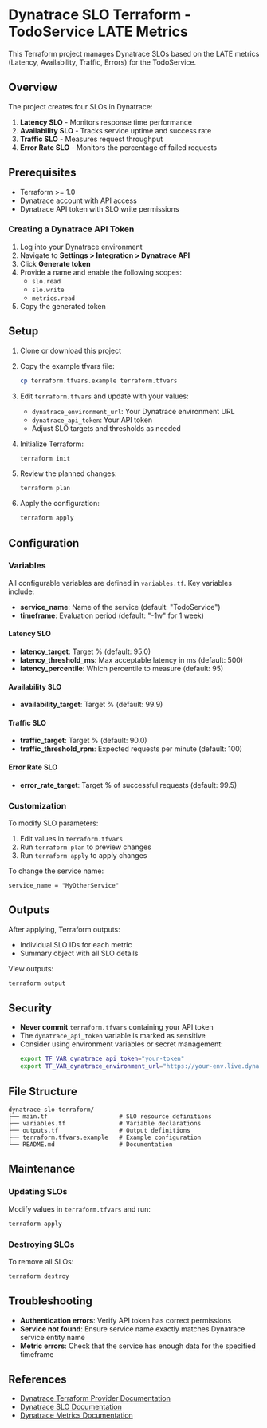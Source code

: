 # Dynatrace SLO Terraform - TodoService LATE Metrics

This Terraform project manages Dynatrace SLOs based on the LATE metrics (Latency, Availability, Traffic, Errors) for the TodoService.

## Overview

The project creates four SLOs in Dynatrace:

1. **Latency SLO** - Monitors response time performance
2. **Availability SLO** - Tracks service uptime and success rate
3. **Traffic SLO** - Measures request throughput
4. **Error Rate SLO** - Monitors the percentage of failed requests

## Prerequisites

- Terraform >= 1.0
- Dynatrace account with API access
- Dynatrace API token with SLO write permissions

### Creating a Dynatrace API Token

1. Log into your Dynatrace environment
2. Navigate to **Settings > Integration > Dynatrace API**
3. Click **Generate token**
4. Provide a name and enable the following scopes:
   - `slo.read`
   - `slo.write`
   - `metrics.read`
5. Copy the generated token

## Setup

1. Clone or download this project

2. Copy the example tfvars file:
   ```bash
   cp terraform.tfvars.example terraform.tfvars
   ```

3. Edit `terraform.tfvars` and update with your values:
   - `dynatrace_environment_url`: Your Dynatrace environment URL
   - `dynatrace_api_token`: Your API token
   - Adjust SLO targets and thresholds as needed

4. Initialize Terraform:
   ```bash
   terraform init
   ```

5. Review the planned changes:
   ```bash
   terraform plan
   ```

6. Apply the configuration:
   ```bash
   terraform apply
   ```

## Configuration

### Variables

All configurable variables are defined in `variables.tf`. Key variables include:

- **service_name**: Name of the service (default: "TodoService")
- **timeframe**: Evaluation period (default: "-1w" for 1 week)

#### Latency SLO
- **latency_target**: Target % (default: 95.0)
- **latency_threshold_ms**: Max acceptable latency in ms (default: 500)
- **latency_percentile**: Which percentile to measure (default: 95)

#### Availability SLO
- **availability_target**: Target % (default: 99.9)

#### Traffic SLO
- **traffic_target**: Target % (default: 90.0)
- **traffic_threshold_rpm**: Expected requests per minute (default: 100)

#### Error Rate SLO
- **error_rate_target**: Target % of successful requests (default: 99.5)

### Customization

To modify SLO parameters:

1. Edit values in `terraform.tfvars`
2. Run `terraform plan` to preview changes
3. Run `terraform apply` to apply changes

To change the service name:
```hcl
service_name = "MyOtherService"
```

## Outputs

After applying, Terraform outputs:

- Individual SLO IDs for each metric
- Summary object with all SLO details

View outputs:
```bash
terraform output
```

## Security

- **Never commit** `terraform.tfvars` containing your API token
- The `dynatrace_api_token` variable is marked as sensitive
- Consider using environment variables or secret management:
  ```bash
  export TF_VAR_dynatrace_api_token="your-token"
  export TF_VAR_dynatrace_environment_url="https://your-env.live.dynatrace.com"
  ```

## File Structure

```
dynatrace-slo-terraform/
├── main.tf                    # SLO resource definitions
├── variables.tf               # Variable declarations
├── outputs.tf                 # Output definitions
├── terraform.tfvars.example   # Example configuration
└── README.md                  # Documentation
```

## Maintenance

### Updating SLOs

Modify values in `terraform.tfvars` and run:
```bash
terraform apply
```

### Destroying SLOs

To remove all SLOs:
```bash
terraform destroy
```

## Troubleshooting

- **Authentication errors**: Verify API token has correct permissions
- **Service not found**: Ensure service name exactly matches Dynatrace service entity name
- **Metric errors**: Check that the service has enough data for the specified timeframe

## References

- [Dynatrace Terraform Provider Documentation](https://registry.terraform.io/providers/dynatrace-oss/dynatrace/latest/docs)
- [Dynatrace SLO Documentation](https://www.dynatrace.com/support/help/how-to-use-dynatrace/service-level-objectives)
- [Dynatrace Metrics Documentation](https://www.dynatrace.com/support/help/how-to-use-dynatrace/metrics)
